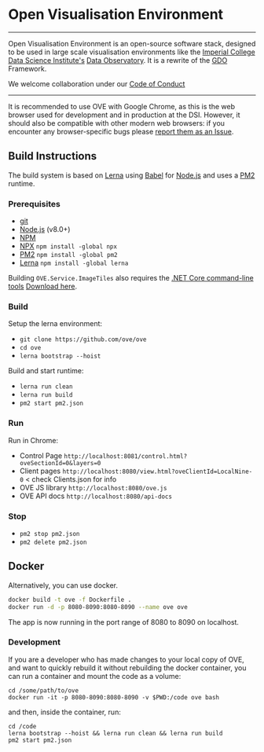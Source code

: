 # Open Visualisation Environment

---

Open Visualisation Environment is an open-source software stack, designed to be used in large scale visualisation environments like the [Imperial College](http://www.imperial.ac.uk) [Data Science Institute's](http://www.imperial.ac.uk/data-science/) [Data Observatory](http://www.imperial.ac.uk/data-science/data-observatory/).
It is a rewrite of the [GDO](https://github.com/bkavuncu/GDO/) Framework. 

We welcome collaboration under our [Code of Conduct](https://github.com/ove/ove-docs/blob/master/CODE_OF_CONDUCT.md)

---

It is recommended to use OVE with Google Chrome, as this is the web browser used for development and in production at the DSI. However, it should also be compatible with other modern web browsers: if you encounter any browser-specific bugs please [report them as an Issue](https://github.com/ove/ove-apps/issues).

## Build Instructions

The build system is based on [Lerna](https://lernajs.io/) using [Babel](http://babeljs.io/) for [Node.js](https://nodejs.org/en/) and uses a [PM2](http://pm2.keymetrics.io/) runtime.

### Prerequisites

* [git](https://git-scm.com/downloads)
* [Node.js](https://nodejs.org/en/) (v8.0+)
* [NPM](https://www.npmjs.com/)
* [NPX](https://www.npmjs.com/package/npx) `npm install -global npx`
* [PM2](http://pm2.keymetrics.io/) `npm install -global pm2`
* [Lerna](https://lernajs.io/)  `npm install -global lerna`

Building ``OVE.Service.ImageTiles`` also requires the [.NET Core command-line tools](https://docs.microsoft.com/en-us/dotnet/core/tools/?tabs=netcore2x) [Download here](https://www.microsoft.com/net/download/dotnet-core/2.0).

### Build

Setup the lerna environment:

* `git clone https://github.com/ove/ove`
* `cd ove`
* `lerna bootstrap --hoist`

Build and start runtime:

* `lerna run clean`
* `lerna run build`
* `pm2 start pm2.json`

### Run

Run in Chrome:

* Control Page   `http://localhost:8081/control.html?oveSectionId=0&layers=0`
* Client pages   `http://localhost:8080/view.html?oveClientId=LocalNine-0` < check Clients.json for info
* OVE JS library `http://localhost:8080/ove.js`
* OVE API docs   `http://localhost:8080/api-docs`

### Stop

* `pm2 stop pm2.json`
* `pm2 delete pm2.json`

## Docker

Alternatively, you can use docker.

```sh
docker build -t ove -f Dockerfile .
docker run -d -p 8080-8090:8080-8090 --name ove ove
```

The app is now running in the port range of 8080 to 8090 on localhost.

### Development

If you are a developer who has made changes to your local copy of OVE, and want to quickly rebuild it without rebuilding the docker container, you can run a container and mount the code as a volume:

    cd /some/path/to/ove
    docker run -it -p 8080-8090:8080-8090 -v $PWD:/code ove bash

and then, inside the container, run:

    cd /code
    lerna bootstrap --hoist && lerna run clean && lerna run build
    pm2 start pm2.json

